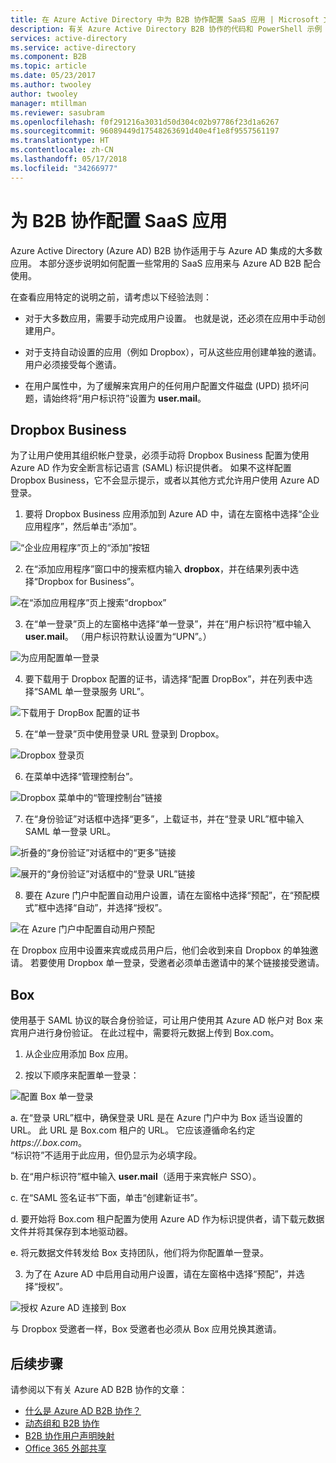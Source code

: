```yaml
---
title: 在 Azure Active Directory 中为 B2B 协作配置 SaaS 应用 | Microsoft 文档
description: 有关 Azure Active Directory B2B 协作的代码和 PowerShell 示例
services: active-directory
ms.service: active-directory
ms.component: B2B
ms.topic: article
ms.date: 05/23/2017
ms.author: twooley
author: twooley
manager: mtillman
ms.reviewer: sasubram
ms.openlocfilehash: f0f291216a3031d50d304c02b97786f23d1a6267
ms.sourcegitcommit: 96089449d17548263691d40e4f1e8f9557561197
ms.translationtype: HT
ms.contentlocale: zh-CN
ms.lasthandoff: 05/17/2018
ms.locfileid: "34266977"
---
```

# <a name="configure-saas-apps-for-b2b-collaboration"></a>为 B2B 协作配置 SaaS 应用

Azure Active Directory (Azure AD) B2B 协作适用于与 Azure AD 集成的大多数应用。 本部分逐步说明如何配置一些常用的 SaaS 应用来与 Azure AD B2B 配合使用。

在查看应用特定的说明之前，请考虑以下经验法则：

* 对于大多数应用，需要手动完成用户设置。 也就是说，还必须在应用中手动创建用户。

* 对于支持自动设置的应用（例如 Dropbox），可从这些应用创建单独的邀请。 用户必须接受每个邀请。

* 在用户属性中，为了缓解来宾用户的任何用户配置文件磁盘 (UPD) 损坏问题，请始终将“用户标识符”设置为 **user.mail**。


## <a name="dropbox-business"></a>Dropbox Business

为了让用户使用其组织帐户登录，必须手动将 Dropbox Business 配置为使用 Azure AD 作为安全断言标记语言 (SAML) 标识提供者。 如果不这样配置 Dropbox Business，它不会显示提示，或者以其他方式允许用户使用 Azure AD 登录。

1. 要将 Dropbox Business 应用添加到 Azure AD 中，请在左窗格中选择“企业应用程序”，然后单击“添加”。

  ![“企业应用程序”页上的“添加”按钮](media/configure-saas-apps/add-dropbox.png)

2. 在“添加应用程序”窗口中的搜索框内输入 **dropbox**，并在结果列表中选择“Dropbox for Business”。

  ![在“添加应用程序”页上搜索“dropbox”](media/configure-saas-apps/add-app-dialog.png)

3. 在“单一登录”页上的左窗格中选择“单一登录”，并在“用户标识符”框中输入 **user.mail**。 （用户标识符默认设置为“UPN”。）

  ![为应用配置单一登录](media/configure-saas-apps/configure-app-sso.png)

4. 要下载用于 Dropbox 配置的证书，请选择“配置 DropBox”，并在列表中选择“SAML 单一登录服务 URL”。

  ![下载用于 DropBox 配置的证书](media/configure-saas-apps/download-certificate.png)

5. 在“单一登录”页中使用登录 URL 登录到 Dropbox。

  ![Dropbox 登录页](media/configure-saas-apps/sign-in-to-dropbox.png)

6. 在菜单中选择“管理控制台”。

  ![Dropbox 菜单中的“管理控制台”链接](media/configure-saas-apps/dropbox-menu.png)

7. 在“身份验证”对话框中选择“更多”，上载证书，并在“登录 URL”框中输入 SAML 单一登录 URL。

  ![折叠的“身份验证”对话框中的“更多”链接](media/configure-saas-apps/dropbox-auth-01.png)

  ![展开的“身份验证”对话框中的“登录 URL”链接](media/configure-saas-apps/paste-single-sign-on-URL.png)

8. 要在 Azure 门户中配置自动用户设置，请在左窗格中选择“预配”，在“预配模式”框中选择“自动”，并选择“授权”。

  ![在 Azure 门户中配置自动用户预配](media/configure-saas-apps/set-up-automatic-provisioning.png)

在 Dropbox 应用中设置来宾或成员用户后，他们会收到来自 Dropbox 的单独邀请。 若要使用 Dropbox 单一登录，受邀者必须单击邀请中的某个链接接受邀请。

## <a name="box"></a>Box
使用基于 SAML 协议的联合身份验证，可让用户使用其 Azure AD 帐户对 Box 来宾用户进行身份验证。 在此过程中，需要将元数据上传到 Box.com。

1. 从企业应用添加 Box 应用。

2. 按以下顺序来配置单一登录：

  ![配置 Box 单一登录](media/configure-saas-apps/configure-box-sso.png)

 a. 在“登录 URL”框中，确保登录 URL 是在 Azure 门户中为 Box 适当设置的 URL。 此 URL 是 Box.com 租户的 URL。 它应该遵循命名约定 *https://.box.com*。  
 “标识符”不适用于此应用，但仍显示为必填字段。

 b. 在“用户标识符”框中输入 **user.mail**（适用于来宾帐户 SSO）。

 c. 在“SAML 签名证书”下面，单击“创建新证书”。

 d. 要开始将 Box.com 租户配置为使用 Azure AD 作为标识提供者，请下载元数据文件并将其保存到本地驱动器。

 e. 将元数据文件转发给 Box 支持团队，他们将为你配置单一登录。

3. 为了在 Azure AD 中启用自动用户设置，请在左窗格中选择“预配”，并选择“授权”。

  ![授权 Azure AD 连接到 Box](media/configure-saas-apps/auth-azure-ad-to-connect-to-box.png)

与 Dropbox 受邀者一样，Box 受邀者也必须从 Box 应用兑换其邀请。

## <a name="next-steps"></a>后续步骤

请参阅以下有关 Azure AD B2B 协作的文章：

- [什么是 Azure AD B2B 协作？](what-is-b2b.md)
- [动态组和 B2B 协作](use-dynamic-groups.md)
- [B2B 协作用户声明映射](claims-mapping.md)
- [Office 365 外部共享](o365-external-user.md)

